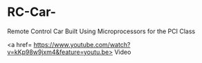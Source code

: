 # RC-Car-

Remote Control Car Built Using Microprocessors for the PCI Class


<a href= https://www.youtube.com/watch?v=kKp98w9jxm4&feature=youtu.be> Video </a>


